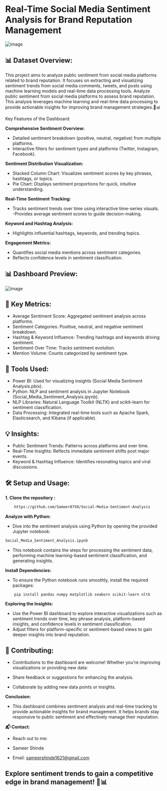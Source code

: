 # Real-Time Social Media Sentiment Analysis for Brand Reputation Management


![image](https://github.com/user-attachments/assets/e9b99f32-26f9-49f7-b6b1-da775cda031d)


## 📊 Dataset Overview:

This project aims to analyze public sentiment from social media platforms related to brand reputation. It focuses on extracting and visualizing sentiment trends from social media comments, tweets, and posts using machine learning models and real-time data processing tools. Analyze public sentiment from social media platforms to assess brand reputation. This analysis leverages machine learning and real-time data processing to provide actionable insights for improving brand management strategies.💬📊

Key Features of the Dashboard:

**Comprehensive Sentiment Overview:**

- Detailed sentiment breakdown (positive, neutral, negative) from multiple platforms.
- Interactive filters for sentiment types and platforms (Twitter, Instagram, Facebook).

**Sentiment Distribution Visualization:**

- Stacked Column Chart: Visualizes sentiment scores by key phrases, hashtags, or topics.
- Pie Chart: Displays sentiment proportions for quick, intuitive understanding.

**Real-Time Sentiment Tracking:**

- Tracks sentiment trends over time using interactive time-series visuals.
-Provides average sentiment scores to guide decision-making.

**Keyword and Hashtag Analysis:**

- Highlights influential hashtags, keywords, and trending topics.

**Engagement Metrics:**

- Quantifies social media mentions across sentiment categories.
- Reflects confidence levels in sentiment classification.


## 📊 Dashboard Preview:

![image](https://github.com/user-attachments/assets/a889219b-4367-43d4-9c71-5b572291386b)

## 🚀 Key Metrics:

- Average Sentiment Score: Aggregated sentiment analysis across platforms.
- Sentiment Categories: Positive, neutral, and negative sentiment breakdown.
- Hashtag & Keyword Influence: Trending hashtags and keywords driving sentiment.
- Sentiment Over Time: Tracks sentiment evolution.
- Mention Volume: Counts categorized by sentiment type.

## 🧰 Tools Used:

- Power BI: Used for visualizing insights (Social Media Sentiment Analysis.pbix).
- Python: NLP and sentiment analysis in Jupyter Notebook (Social_Media_Sentiment_Analysis.ipynb).
- NLP Libraries: Natural Language Toolkit (NLTK) and scikit-learn for sentiment classification.
- Data Processing: Integrated real-time tools such as Apache Spark, Elasticsearch, and Kibana (if applicable).

## 💡 Insights:

- Public Sentiment Trends: Patterns across platforms and over time.
- Real-Time Insights: Reflects immediate sentiment shifts post major events.
- Keyword & Hashtag Influence: Identifies resonating topics and viral discussions.

## 🛠️ Setup and Usage:

**1. Clone the repository :**

```bash
    https://github.com/Sameer8750/Social-Media-Sentiment-Analysis
```

**Analyze with Python:** 

- Dive into the sentiment analysis using Python by opening the provided Jupyter notebook:

```bash
Social_Media_Sentiment_Analysis.ipynb
```

- This notebook contains the steps for processing the sentiment data, performing machine learning-based sentiment classification, and generating insights.

**Install Dependencies:**

- To ensure the Python notebook runs smoothly, install the required packages:

```bash
    pip install pandas numpy matplotlib seaborn scikit-learn nltk
```

**Exploring the Insights:**

- Use the Power BI dashboard to explore interactive visualizations such as sentiment trends over time, key phrase analysis, platform-based insights, and confidence levels in sentiment classification.
- Adjust filters for platform-specific or sentiment-based views to gain deeper insights into brand reputation.

## 🤝 Contributing:

- Contributions to the dashboard are welcome! Whether you're improving visualizations or providing new data:

- Share feedback or suggestions for enhancing the analysis.
- Collaborate by adding new data points or insights.

**Conclusion:**

- This dashboard combines sentiment analysis and real-time tracking to provide actionable insights for brand management. It helps brands stay responsive to public sentiment and effectively manage their reputation.

**📬 Contact:**

- Reach out to me:

- Sameer Shinde
- Email: sameershinde1621@gmail.com

## Explore sentiment trends to gain a competitive edge in brand management! 💬📊










